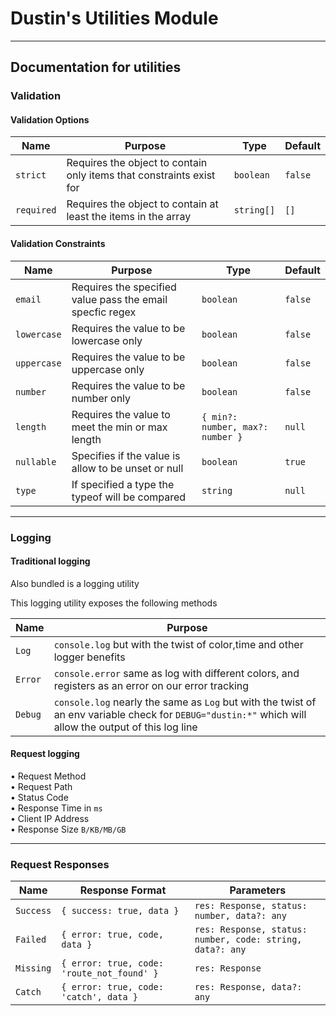 # Dustin's Utilities Module

---

## Documentation for utilities

### Validation

#### Validation Options

| Name       | Purpose                                                              | Type       | Default |
| ---------- | -------------------------------------------------------------------- | ---------- | ------- |
| `strict`   | Requires the object to contain only items that constraints exist for | `boolean`  | `false` |
| `required` | Requires the object to contain at least the items in the array       | `string[]` | `[]`    |

#### Validation Constraints

| Name        | Purpose                                                   | Type                             | Default |
| ----------- | --------------------------------------------------------- | -------------------------------- | ------- |
| `email`     | Requires the specified value pass the email specfic regex | `boolean`                        | `false` |
| `lowercase` | Requires the value to be lowercase only                   | `boolean`                        | `false` |
| `uppercase` | Requires the value to be uppercase only                   | `boolean`                        | `false` |
| `number`    | Requires the value to be number only                      | `boolean`                        | `false` |
| `length`    | Requires the value to meet the min or max length          | `{ min?: number, max?: number }` | `null`  |
| `nullable`  | Specifies if the value is allow to be unset or null       | `boolean`                        | `true`  |
| `type`      | If specified a type the typeof will be compared           | `string`                         | `null`  |

---

### Logging

#### Traditional logging

Also bundled is a logging utility

This logging utility exposes the following methods

| Name    | Purpose                                                                                                                                                |
| ------- | ------------------------------------------------------------------------------------------------------------------------------------------------------ |
| `Log`   | `console.log` but with the twist of color,time and other logger benefits                                                                               |
| `Error` | `console.error` same as log with different colors, and registers as an error on our error tracking                                                     |
| `Debug` | `console.log` nearly the same as `Log` but with the twist of an env variable check for `DEBUG="dustin:*"` which will allow the output of this log line |

#### Request logging

• Request Method \
• Request Path \
• Status Code \
• Response Time in `ms` \
• Client IP Address \
• Response Size `B/KB/MB/GB`

---

### Request Responses

| Name      | Response Format                            | Parameters                                                |
| --------- | ------------------------------------------ | --------------------------------------------------------- |
| `Success` | `{ success: true, data }`                  | `res: Response, status: number, data?: any`               |
| `Failed`  | `{ error: true, code, data }`              | `res: Response, status: number, code: string, data?: any` |
| `Missing` | `{ error: true, code: 'route_not_found' }` | `res: Response`                                           |
| `Catch`   | `{ error: true, code: 'catch', data }`     | `res: Response, data?: any`                               |
